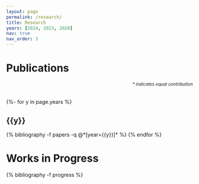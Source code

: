 ```yaml
---
layout: page
permalink: /research/
title: Research
years: [2024, 2023, 2020]
nav: true
nav_order: 3
---
```


<!-- _pages/publications.md -->
<div class="publications">
    <h1> Publications </h1>
    <h6 align="right"><small>* indicates equal contribution</small></h6>
    {%- for y in page.years %}
    <h2 class="year">{{y}}</h2>
    {% bibliography -f papers -q @*[year={{y}}]* %}
    {% endfor %}
</div>


<div class="publications">
    <h1> Works in Progress </h1>
    {% bibliography -f progress %}
</div>
